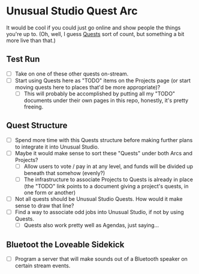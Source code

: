 # Unusual Studio Quest Arc

It would be cool if you could just go online and show people the things you're up to. (Oh, well, I guess [Quests][] sort of count, but something a bit more live than that.)

[Quests]: 6f25cf97-8ee8-460e-9db8-3c241cadbff0.md

## Test Run

- [ ] Take on one of these other quests on-stream.
- [ ] Start using Quests here as "TODO" items on the Projects page (or start moving quests here to places that'd be more appropriate)?
  - [ ] This will probably be accomplished by putting all my "TODO" documents under their own pages in this repo, honestly, it's pretty freeing.

## Quest Structure

- [ ] Spend more time with this Quests structure before making further plans to integrate it into Unusual Studio.
- [ ] Maybe it would make sense to sort these "Quests" under both Arcs and Projects?
  - [ ] Allow users to vote / pay in at any level, and funds will be divided up beneath that somehow (evenly?)
  - [ ] The infrastructure to associate Projects to Quests is already in place (the "TODO" link points to a document giving a project's quests, in one form or another)
- [ ] Not all quests should be Unusual Studio Quests. How would it make sense to draw that line?
- [ ] Find a way to associate odd jobs into Unusual Studio, if not by using Quests.
  - [ ] Quests also work pretty well as Agendas, just saying...

## Bluetoot the Loveable Sidekick

- [ ] Program a server that will make sounds out of a Bluetooth speaker on certain stream events.
